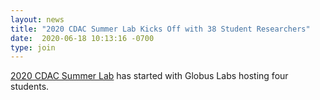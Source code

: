 ```yaml
---
layout: news
title: "2020 CDAC Summer Lab Kicks Off with 38 Student Researchers" 
date:  2020-06-18 10:13:16 -0700
type: join
---
```


[2020 CDAC Summer Lab](https://cdac.uchicago.edu/news/2020-cdac-summer-lab-kicks-off-with-38-student-researchers/) has started with Globus Labs hosting four students. 
